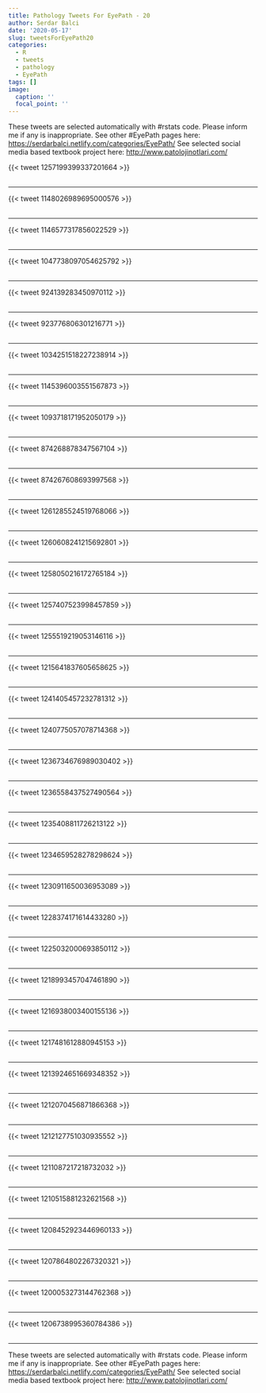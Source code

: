 ```yaml
---
title: Pathology Tweets For EyePath - 20
author: Serdar Balci
date: '2020-05-17'
slug: tweetsForEyePath20
categories:
  - R
  - tweets
  - pathology
  - EyePath
tags: []
image:
  caption: ''
  focal_point: ''
---
```



These tweets are selected automatically with #rstats code. Please inform me if any is inappropriate.
See other #EyePath pages here: https://serdarbalci.netlify.com/categories/EyePath/ 
See selected social media based textbook project here: http://www.patolojinotlari.com/

{{< tweet 1257199399337201664 >}}
<br>
<br>
<hr>
{{< tweet 1148026989695000576 >}}
<br>
<br>
<hr>
{{< tweet 1146577317856022529 >}}
<br>
<br>
<hr>
{{< tweet 1047738097054625792 >}}
<br>
<br>
<hr>
{{< tweet 924139283450970112 >}}
<br>
<br>
<hr>
{{< tweet 923776806301216771 >}}
<br>
<br>
<hr>
{{< tweet 1034251518227238914 >}}
<br>
<br>
<hr>
{{< tweet 1145396003551567873 >}}
<br>
<br>
<hr>
{{< tweet 1093718171952050179 >}}
<br>
<br>
<hr>
{{< tweet 874268878347567104 >}}
<br>
<br>
<hr>
{{< tweet 874267608693997568 >}}
<br>
<br>
<hr>
{{< tweet 1261285524519768066 >}}
<br>
<br>
<hr>
{{< tweet 1260608241215692801 >}}
<br>
<br>
<hr>
{{< tweet 1258050216172765184 >}}
<br>
<br>
<hr>
{{< tweet 1257407523998457859 >}}
<br>
<br>
<hr>
{{< tweet 1255519219053146116 >}}
<br>
<br>
<hr>
{{< tweet 1215641837605658625 >}}
<br>
<br>
<hr>
{{< tweet 1241405457232781312 >}}
<br>
<br>
<hr>
{{< tweet 1240775057078714368 >}}
<br>
<br>
<hr>
{{< tweet 1236734676989030402 >}}
<br>
<br>
<hr>
{{< tweet 1236558437527490564 >}}
<br>
<br>
<hr>
{{< tweet 1235408811726213122 >}}
<br>
<br>
<hr>
{{< tweet 1234659528278298624 >}}
<br>
<br>
<hr>
{{< tweet 1230911650036953089 >}}
<br>
<br>
<hr>
{{< tweet 1228374171614433280 >}}
<br>
<br>
<hr>
{{< tweet 1225032000693850112 >}}
<br>
<br>
<hr>
{{< tweet 1218993457047461890 >}}
<br>
<br>
<hr>
{{< tweet 1216938003400155136 >}}
<br>
<br>
<hr>
{{< tweet 1217481612880945153 >}}
<br>
<br>
<hr>
{{< tweet 1213924651669348352 >}}
<br>
<br>
<hr>
{{< tweet 1212070456871866368 >}}
<br>
<br>
<hr>
{{< tweet 1212127751030935552 >}}
<br>
<br>
<hr>
{{< tweet 1211087217218732032 >}}
<br>
<br>
<hr>
{{< tweet 1210515881232621568 >}}
<br>
<br>
<hr>
{{< tweet 1208452923446960133 >}}
<br>
<br>
<hr>
{{< tweet 1207864802267320321 >}}
<br>
<br>
<hr>
{{< tweet 1200053273144762368 >}}
<br>
<br>
<hr>
{{< tweet 1206738995360784386 >}}
<br>
<br>
<hr>


These tweets are selected automatically with #rstats code. Please inform me if any is inappropriate.
See other #EyePath pages here: https://serdarbalci.netlify.com/categories/EyePath/ 
See selected social media based textbook project here: http://www.patolojinotlari.com/
